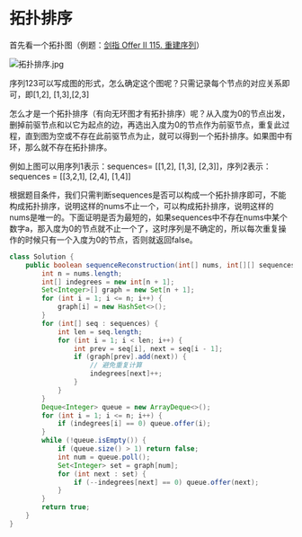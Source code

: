 # 拓扑排序

首先看一个拓扑图（例题：[剑指 Offer II 115. 重建序列](https://leetcode.cn/problems/ur2n8P/)）

![拓扑排序.jpg](https://pic.leetcode-cn.com/1658549374-girsfi-%E6%8B%93%E6%89%91%E6%8E%92%E5%BA%8F.jpg)



序列123可以写成图的形式，怎么确定这个图呢？只需记录每个节点的对应关系即可，即[1,2], [1,3],[2,3]

  怎么才是一个拓扑排序（有向无环图才有拓扑排序）呢？从入度为0的节点出发，删掉前驱节点和以它为起点的边，再选出入度为0的节点作为前驱节点，重复此过程，直到图为空或不存在此前驱节点为止，就可以得到一个拓扑排序。如果图中有环，那么就不存在拓扑排序。

  例如上图可以用序列1表示：sequences= [[1,2], [1,3], [2,3]]，序列2表示：sequences = [[3,2,1], [2,4], [1,4]]

  根据题目条件，我们只需判断sequences是否可以构成一个拓扑排序即可，不能构成拓扑排序，说明这样的nums不止一个，可以构成拓扑排序，说明这样的nums是唯一的。下面证明是否为最短的，如果sequences中不存在nums中某个数字a，那入度为0的节点就不止一个了，这时序列是不确定的，所以每次重复操作的时候只有一个入度为0的节点，否则就返回false。

```java
class Solution {
    public boolean sequenceReconstruction(int[] nums, int[][] sequences) {
        int n = nums.length;
        int[] indegrees = new int[n + 1];
        Set<Integer>[] graph = new Set[n + 1];
        for (int i = 1; i <= n; i++) {
            graph[i] = new HashSet<>();
        }
        for (int[] seq : sequences) {
            int len = seq.length;
            for (int i = 1; i < len; i++) {
                int prev = seq[i], next = seq[i - 1];
                if (graph[prev].add(next)) {
                    // 避免重复计算
                    indegrees[next]++;
                }
            }
        }
        Deque<Integer> queue = new ArrayDeque<>();
        for (int i = 1; i <= n; i++) {
            if (indegrees[i] == 0) queue.offer(i);
        }
        while (!queue.isEmpty()) {
            if (queue.size() > 1) return false;
            int num = queue.poll();
            Set<Integer> set = graph[num];
            for (int next : set) {
                if (--indegrees[next] == 0) queue.offer(next);
            }
        }
        return true;
    }
}
```

